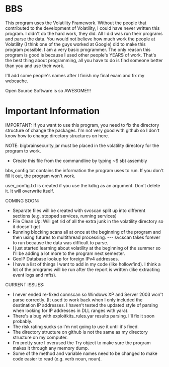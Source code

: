 # BBS

This program uses the Volatility Framework. Without the people that contributed to the development of Volatility, I could have never written this program. I didn't do the hard work, they did. All I did was run their programs and parse the data. You would not believe how much work the people at Volatility (I think one of the guys worked at Google) did to make this program possible. I am a very basic programmer. The only reason this program is good is because I used other people's YEARS of work. That's the best thing about programming, all you have to do is find someone better than you and use their work. 

I'll add some people's names after I finish my final exam and fix my webcache. 

Open Source Software is so AWESOME!!! 

# Important Information

IMPORTANT: If you want to use this program, you need to fix the directory structure of change the packages. I'm not very good with github so I don't know how to change directory structures on here.

NOTE:
bigbrainsecurity.jar must be placed in the volatility directory for the program to work. 
- Create this file from the commandline by typing ~$ sbt assembly

bbs_config.txt contains the information the program uses to run. If you don't fill it out, the program won't work. 

user_config.txt is created if you use the kdbg as an argument. Don't delete it. It will overwrite itself.

COMING SOON:
- Separate files will be created with svcscan split up into different sections (e.g. stopped services, running services)
- File Clean Up: Will get rid of all the extra junk in the volatility directory so it doesn't get 
- Running blocking scans all at once at the beginning of the program and then using futures to multithread processing.
--- svcscan takes forever to run because the data was difficult to parse. 
- I just started learning about volatility at the beginning of the summer so I'll be adding a lot more to the program next semester.
- GeoIP Database lookup for foreign IPv4 addresses.
- I have a list of things I want to add in my code (like hollowfind). I think a lot of the programs will be run after the report is written (like extracting event logs and mfts).

CURRENT ISSUES:
- I never ended re-fixed connscan so Windows XP and Server 2003 won't parse correctly. (It used to work back when I only included the destination IP addresses. I haven't tested the updated style of parsing when looking for IP addresses in DLL ranges with yara).
- There's a bug with exploitkits_rules.yar results parsing. I'll fix it soon probably. 
- The risk rating sucks so I'm not going to use it until it's fixed.
- The directory structure on github is not the same as my directory structure on my computer.
- I'm pretty sure I overused the Try object to make sure the program makes it through any memory dump.
- Some of the method and variable names need to be changed to make code easier to read (e.g. verb noun, noun).
